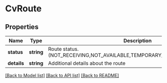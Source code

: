 # CvRoute

## Properties
Name | Type | Description | Notes
------------ | ------------- | ------------- | -------------
**status** | **string** | Route status. (NOT_RECEIVING,NOT_AVAILABLE,TEMPORARY_UNAVAILABLE,RECEIVING) | [optional] 
**details** | **string** | Additional details about the route | [optional] 

[[Back to Model list]](../README.md#documentation-for-models) [[Back to API list]](../README.md#documentation-for-api-endpoints) [[Back to README]](../README.md)


